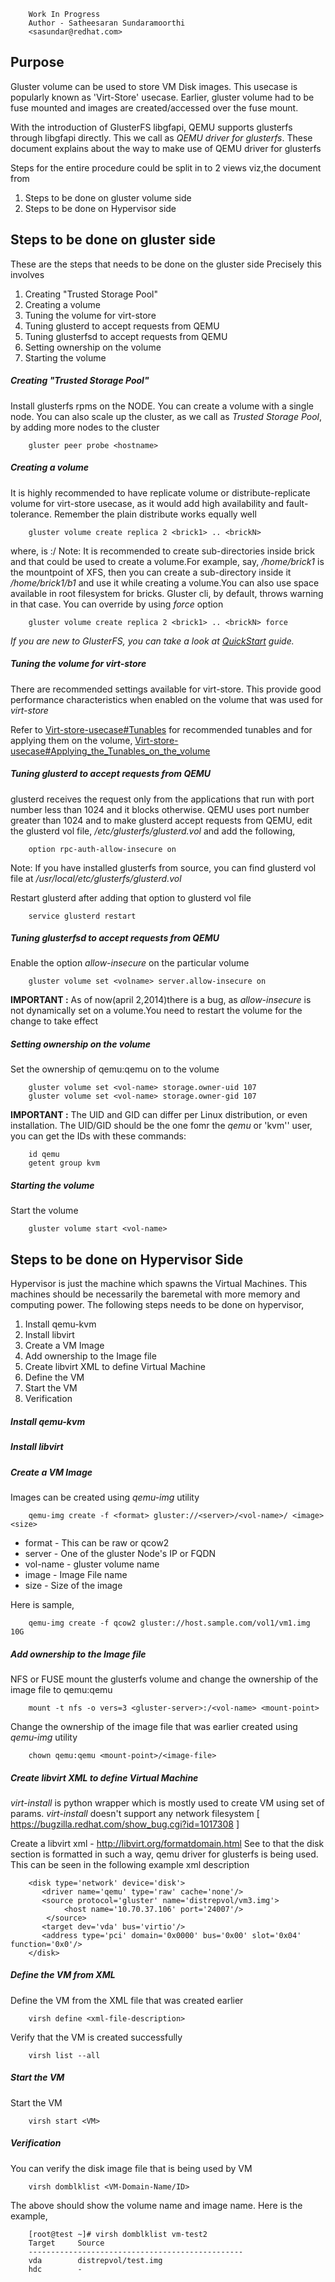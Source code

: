         Work In Progress
        Author - Satheesaran Sundaramoorthi
        <sasundar@redhat.com>

**Purpose**
-----------

Gluster volume can be used to store VM Disk images. This usecase is
popularly known as 'Virt-Store' usecase. Earlier, gluster volume had to
be fuse mounted and images are created/accessed over the fuse mount.

With the introduction of GlusterFS libgfapi, QEMU supports glusterfs
through libgfapi directly. This we call as *QEMU driver for glusterfs*.
These document explains about the way to make use of QEMU driver for
glusterfs

Steps for the entire procedure could be split in to 2 views viz,the
document from

1.  Steps to be done on gluster volume side
2.  Steps to be done on Hypervisor side

**Steps to be done on gluster side**
------------------------------------

These are the steps that needs to be done on the gluster side Precisely
this involves

1.  Creating "Trusted Storage Pool"
2.  Creating a volume
3.  Tuning the volume for virt-store
4.  Tuning glusterd to accept requests from QEMU
5.  Tuning glusterfsd to accept requests from QEMU
6.  Setting ownership on the volume
7.  Starting the volume

##### Creating "Trusted Storage Pool"

Install glusterfs rpms on the NODE. You can create a volume with a
single node. You can also scale up the cluster, as we call as *Trusted
Storage Pool*, by adding more nodes to the cluster

        gluster peer probe <hostname>

##### Creating a volume

It is highly recommended to have replicate volume or
distribute-replicate volume for virt-store usecase, as it would add high
availability and fault-tolerance. Remember the plain distribute works
equally well

        gluster volume create replica 2 <brick1> .. <brickN>

where, <brick1> is <hostname>:/<path-of-dir> Note: It is recommended to
create sub-directories inside brick and that could be used to create a
volume.For example, say, */home/brick1* is the mountpoint of XFS, then
you can create a sub-directory inside it */home/brick1/b1* and use it
while creating a volume.You can also use space available in root
filesystem for bricks. Gluster cli, by default, throws warning in that
case. You can override by using *force* option

        gluster volume create replica 2 <brick1> .. <brickN> force

*If you are new to GlusterFS, you can take a look at
[QuickStart](http://gluster.readthedocs.org/en/latest/Quick-Start-Guide/Quickstart/) guide.*

##### Tuning the volume for virt-store

There are recommended settings available for virt-store. This provide
good performance characteristics when enabled on the volume that was
used for *virt-store*

Refer to
[Virt-store-usecase\#Tunables](Virt-store-usecase#Tunables "wikilink")
for recommended tunables and for applying them on the volume,
[Virt-store-usecase\#Applying\_the\_Tunables\_on\_the\_volume](Virt-store-usecase#Applying_the_Tunables_on_the_volume "wikilink")

##### Tuning glusterd to accept requests from QEMU

glusterd receives the request only from the applications that run with
port number less than 1024 and it blocks otherwise. QEMU uses port
number greater than 1024 and to make glusterd accept requests from QEMU,
edit the glusterd vol file, */etc/glusterfs/glusterd.vol* and add the
following,

        option rpc-auth-allow-insecure on

Note: If you have installed glusterfs from source, you can find glusterd
vol file at */usr/local/etc/glusterfs/glusterd.vol*

Restart glusterd after adding that option to glusterd vol file

        service glusterd restart

##### Tuning glusterfsd to accept requests from QEMU

Enable the option *allow-insecure* on the particular volume

        gluster volume set <volname> server.allow-insecure on

**IMPORTANT :** As of now(april 2,2014)there is a bug, as
*allow-insecure* is not dynamically set on a volume.You need to restart
the volume for the change to take effect

##### Setting ownership on the volume

Set the ownership of qemu:qemu on to the volume

        gluster volume set <vol-name> storage.owner-uid 107
        gluster volume set <vol-name> storage.owner-gid 107

**IMPORTANT :** The UID and GID can differ per Linux distribution, or
even installation. The UID/GID should be the one fomr the *qemu* or
'kvm'' user, you can get the IDs with these commands:

        id qemu
        getent group kvm

##### Starting the volume

Start the volume

        gluster volume start <vol-name>

**Steps to be done on Hypervisor Side**
---------------------------------------

Hypervisor is just the machine which spawns the Virtual Machines. This
machines should be necessarily the baremetal with more memory and
computing power. The following steps needs to be done on hypervisor,

1.  Install qemu-kvm
2.  Install libvirt
3.  Create a VM Image
4.  Add ownership to the Image file
5.  Create libvirt XML to define Virtual Machine
6.  Define the VM
7.  Start the VM
8.  Verification

##### Install qemu-kvm

##### Install libvirt

##### Create a VM Image

Images can be created using *qemu-img* utility

        qemu-img create -f <format> gluster://<server>/<vol-name>/ <image> <size>

-  format - This can be raw or qcow2
-  server - One of the gluster Node's IP or FQDN
-  vol-name - gluster volume name
-  image - Image File name
-  size - Size of the image

Here is sample,

        qemu-img create -f qcow2 gluster://host.sample.com/vol1/vm1.img 10G

##### Add ownership to the Image file

NFS or FUSE mount the glusterfs volume and change the ownership of the
image file to qemu:qemu

        mount -t nfs -o vers=3 <gluster-server>:/<vol-name> <mount-point>

Change the ownership of the image file that was earlier created using
*qemu-img* utility

        chown qemu:qemu <mount-point>/<image-file>

##### Create libvirt XML to define Virtual Machine

*virt-install* is python wrapper which is mostly used to create VM using
set of params. *virt-install* doesn't support any network filesystem [
<https://bugzilla.redhat.com/show_bug.cgi?id=1017308> ]

Create a libvirt xml - <http://libvirt.org/formatdomain.html> See to
that the disk section is formatted in such a way, qemu driver for
glusterfs is being used. This can be seen in the following example xml
description

        <disk type='network' device='disk'>
           <driver name='qemu' type='raw' cache='none'/>
           <source protocol='gluster' name='distrepvol/vm3.img'>
                <host name='10.70.37.106' port='24007'/>
            </source>
           <target dev='vda' bus='virtio'/>
           <address type='pci' domain='0x0000' bus='0x00' slot='0x04' function='0x0'/>
        </disk>

##### Define the VM from XML

Define the VM from the XML file that was created earlier

        virsh define <xml-file-description>

Verify that the VM is created successfully

        virsh list --all

##### Start the VM

Start the VM

        virsh start <VM>

##### Verification

You can verify the disk image file that is being used by VM

        virsh domblklist <VM-Domain-Name/ID>

The above should show the volume name and image name. Here is the
example,

        [root@test ~]# virsh domblklist vm-test2
        Target     Source
        ------------------------------------------------
        vda        distrepvol/test.img
        hdc        -